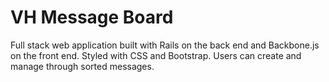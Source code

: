 # VH Message Board

Full stack web application built with Rails on the back end and Backbone.js on
the front end. Styled with CSS and Bootstrap. Users can create and manage
through sorted messages. 
